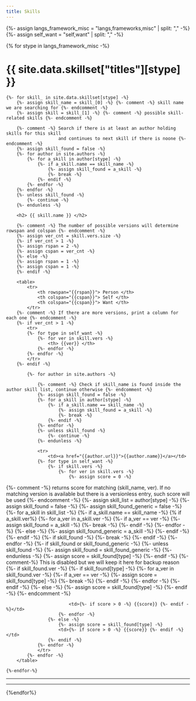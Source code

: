 ```yaml
---
title: Skills
---
```


{%- assign langs_framework_misc = "langs,frameworks,misc" | split: "," -%}
{%- assign self_want = "self,want" | split: "," -%}

{% for stype in langs_framework_misc -%}

<h1> {{ site.data.skillset["titles"][stype] }} </h1>

    {%- for skill_ in site.data.skillset[stype] -%}
        {%- assign skill_name = skill_[0] -%} {%- comment -%} skill name we are searching for {%- endcomment -%}
        {%- assign skill = skill_[1] -%} {%- comment -%} possible skill-related skills {%- endcomment -%}

        {%- comment -%} Search if there is at least an author holding skills for this skill
                        and continues to next skill if there is noone {%- endcomment -%}
        {%- assign skill_found = false -%}
        {%- for author in site.authors -%}
            {%- for a_skill in author[stype] -%}
                {%- if a_skill.name == skill_name -%}
                    {%- assign skill_found = a_skill -%}
                    {%- break -%}
                {%- endif -%}
            {%- endfor -%}
        {%- endfor -%}
        {%- unless skill_found -%}
            {%- continue -%}
        {%- endunless -%}

        <h2> {{ skill.name }} </h2>

        {%- comment -%} The number of possible versions will determine rowspan and colspan {%- endcomment -%}
        {%- assign ver_cnt = skill.vers.size -%}
        {%- if ver_cnt > 1 -%}
        {%- assign rspan = 2 -%}
        {%- assign cspan = ver_cnt -%}
        {%- else -%}
        {%- assign rspan = 1 -%}
        {%- assign cspan = 1 -%}
        {%- endif -%}

        <table>
            <tr>
                <th rowspan="{{rspan}}"> Person </th>
                <th colspan="{{cspan}}"> Self </th>
                <th colspan="{{cspan}}"> Want </th>
            </tr>
        {%- comment -%} If there are more versions, print a column for each one {%- endcomment -%}
        {%- if ver_cnt > 1 -%}
            <tr>
            {%- for type in self_want -%}
                {%- for ver in skill.vers -%}
                    <th> {{ver}} </th>
                {%- endfor -%}
            {%- endfor -%}
            </tr>
        {%- endif -%}

            {%- for author in site.authors -%}

                {%- comment -%} Check if skill_name is found inside the author skill list, continue otherwise {%- endcomment -%}
                {%- assign skill_found = false -%}
                {%- for a_skill in author[stype] -%}
                    {%- if a_skill.name == skill_name -%}
                        {%- assign skill_found = a_skill -%}
                        {%- break -%}
                    {%- endif -%}
                {%- endfor -%}
                {%- unless skill_found -%}
                    {%- continue -%}
                {%- endunless -%}

                <tr>
                    <td><a href="{{author.url}}">{{author.name}}</a></td>
                {%- for type in self_want -%}
                    {%- if skill.vers -%}
                        {%- for ver in skill.vers -%}
                            {%- assign score = 0 -%}

{%- comment -%} returns score for matching (skill_name, ver). If no matching version is available but
                there is a versionless entry, such score will be used {%- endcomment -%}
                            {%- assign skill_list = author[stype] -%}
                            {%- assign skill_found = false -%}
                            {%- assign skill_found_generic = false -%}
                            {%- for a_skill in skill_list -%}
                                {%- if a_skill.name == skill_name -%}
                                    {% if a_skill.ver%}
                                        {%- for a_ver in a_skill.ver -%}
                                            {%- if a_ver == ver -%}
                                                {%- assign skill_found = a_skill -%}
                                                {%- break -%}
                                            {%- endif -%}
                                        {%- endfor -%}
                                    {%- else -%}
                                        {%- assign skill_found_generic = a_skill -%}
                                    {%- endif -%}
                                {%- endif -%}
                                {%- if skill_found -%}
                                    {%- break -%}
                                {%- endif -%}
                            {%- endfor -%}
                            {%- if skill_found or skill_found_generic -%}
                                {%- unless skill_found -%}
                                    {%- assign skill_found = skill_found_generic -%}
                                {%- endunless -%}
                                {%- assign score = skill_found[type] -%}
                            {%- endif -%}
{%-comment-%} This is disabled but we will keep it here for backup reason
                            {%- if skill_found.ver -%}
                                {%- if skill_found[type] -%}
                                    {%- for a_ver in skill_found.ver -%}
                                        {%- if a_ver == ver -%}
                                            {%- assign score = skill_found[type] -%}
                                            {%- break -%}
                                        {%- endif -%}
                                    {%- endfor -%}
                                {%- endif -%}
                            {%- else -%}
                                {%- assign score = skill_found[type] -%}
                            {%- endif -%}
{%- endcomment -%}

                            <td>{%- if score > 0 -%} {{score}} {%- endif -%}</td>
                        {%- endfor -%}
                    {%- else -%}
                        {%- assign score = skill_found[type] -%}
                        <td>{%- if score > 0 -%} {{score}} {%- endif -%}</td>
                    {%- endif -%}
                {%- endfor -%}
                </tr>
            {%- endfor -%}
        </table>

    {%-endfor-%}
------
------
{%endfor%}

